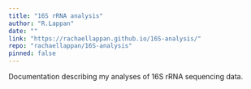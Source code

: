 ```yaml
---
title: "16S rRNA analysis"
author: "R.Lappan"
date: ""
link: "https://rachaellappan.github.io/16S-analysis/"
repo: "rachaellappan/16S-analysis"
pinned: false
---
```


Documentation describing my analyses of 16S rRNA sequencing data.
